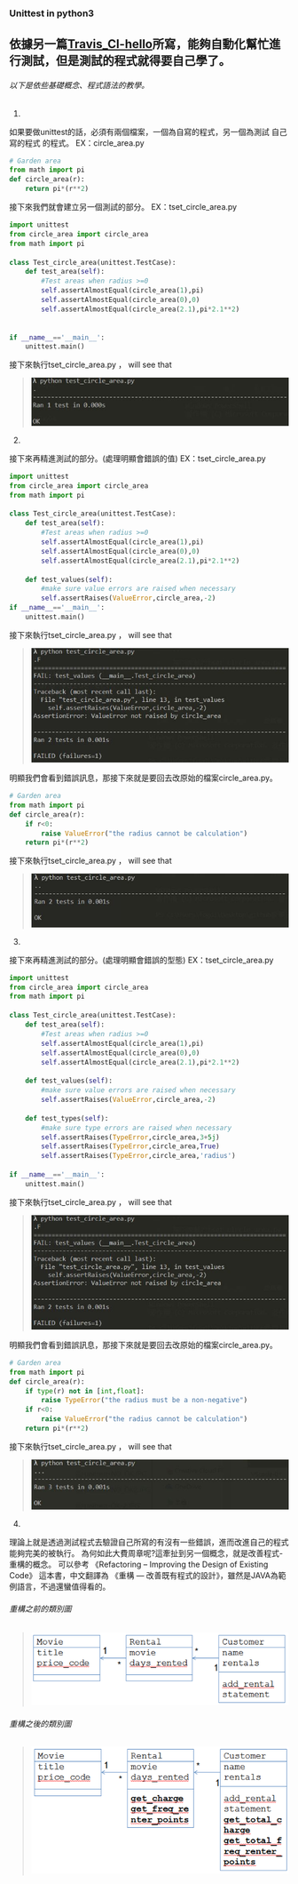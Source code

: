 ### Unittest in python3
依據另一篇[Travis_CI-hello]()所寫，能夠自動化幫忙進行測試，但是測試的程式就得要自己學了。
---
###### 以下是依些基礎概念、程式語法的教學。
1. 
如果要做unittest的話，必須有兩個檔案，一個為自寫的程式，另一個為測試 自己寫的程式 的程式。
EX：circle_area.py
```py
# Garden area 
from math import pi
def circle_area(r):
    return pi*(r**2)
```
接下來我們就會建立另一個測試的部分。
EX：tset_circle_area.py
```py
import unittest
from circle_area import circle_area
from math import pi

class Test_circle_area(unittest.TestCase):
    def test_area(self):
        #Test areas when radius >=0
        self.assertAlmostEqual(circle_area(1),pi)
        self.assertAlmostEqual(circle_area(0),0)
        self.assertAlmostEqual(circle_area(2.1),pi*2.1**2)
        

if __name__=='__main__':
    unittest.main()

```
接下來執行tset_circle_area.py ， will see that
>![](https://github.com/fogdingding/python-tutorial/blob/master/img/unittest-OK.JPG)

2. 
接下來再精進測試的部分。(處理明顯會錯誤的值)
EX：tset_circle_area.py
```py
import unittest
from circle_area import circle_area
from math import pi

class Test_circle_area(unittest.TestCase):
    def test_area(self):
        #Test areas when radius >=0
        self.assertAlmostEqual(circle_area(1),pi)
        self.assertAlmostEqual(circle_area(0),0)
        self.assertAlmostEqual(circle_area(2.1),pi*2.1**2)
    
    def test_values(self):
        #make sure value errors are raised when necessary
        self.assertRaises(ValueError,circle_area,-2)
if __name__=='__main__':
    unittest.main()
```
接下來執行tset_circle_area.py ， will see that
>![](https://github.com/fogdingding/python-tutorial/blob/master/img/unittest-NO_OK.JPG)

明顯我們會看到錯誤訊息，那接下來就是要回去改原始的檔案circle_area.py。
```py
# Garden area 
from math import pi
def circle_area(r):
    if r<0:
        raise ValueError("the radius cannot be calculation")
    return pi*(r**2)
```
接下來執行tset_circle_area.py ， will see that
>![](https://github.com/fogdingding/python-tutorial/blob/master/img/unittest-OK-2.JPG)

3. 
接下來再精進測試的部分。(處理明顯會錯誤的型態)
EX：tset_circle_area.py
```py
import unittest
from circle_area import circle_area
from math import pi

class Test_circle_area(unittest.TestCase):
    def test_area(self):
        #Test areas when radius >=0
        self.assertAlmostEqual(circle_area(1),pi)
        self.assertAlmostEqual(circle_area(0),0)
        self.assertAlmostEqual(circle_area(2.1),pi*2.1**2)
    
    def test_values(self):
        #make sure value errors are raised when necessary
        self.assertRaises(ValueError,circle_area,-2)

    def test_types(self):
        #make sure type errors are raised when necessary
        self.assertRaises(TypeError,circle_area,3+5j)
        self.assertRaises(TypeError,circle_area,True)
        self.assertRaises(TypeError,circle_area,'radius')
        
if __name__=='__main__':
    unittest.main()
```

接下來執行tset_circle_area.py ， will see that
>![](https://github.com/fogdingding/python-tutorial/blob/master/img/unittest-NO_OK2.JPG)

明顯我們會看到錯誤訊息，那接下來就是要回去改原始的檔案circle_area.py。
```py
# Garden area 
from math import pi
def circle_area(r):
    if type(r) not in [int,float]:
        raise TypeError("the radius must be a non-negative")
    if r<0:
        raise ValueError("the radius cannot be calculation")
    return pi*(r**2)
```

接下來執行tset_circle_area.py ， will see that
>![](https://github.com/fogdingding/python-tutorial/blob/master/img/unittest-OK-3.JPG)

4. 
理論上就是透過測試程式去驗證自己所寫的有沒有一些錯誤，進而改進自己的程式能夠完美的被執行。
為何如此大費周章呢?這牽扯到另一個概念，就是改善程式-重構的概念。
可以參考 《Refactoring – Improving the Design of Existing Code》 這本書，中文翻譯為 《重構 — 改善既有程式的設計》，雖然是JAVA為範例語言，不過還蠻值得看的。

###### 重構之前的類別圖
>![](https://github.com/fogdingding/python-tutorial/blob/master/img/%E9%87%8D%E6%A7%8B-1.png)
###### 重構之後的類別圖
>![](https://github.com/fogdingding/python-tutorial/blob/master/img/%E9%87%8D%E6%A7%8B-2.png)